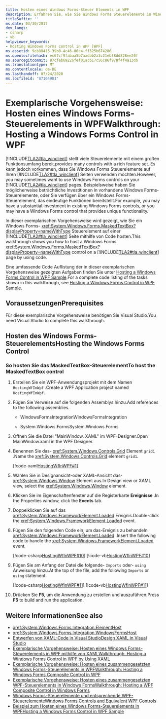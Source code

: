 ```yaml
---
title: Hosten eines Windows Forms-Steuer Elements in WPF
description: Erfahren Sie, wie Sie Windows Forms Steuerelemente in Windows Presentation Foundation hosten, das bereits viele Steuerelemente mit einer funktionsreichen Funktions Reihe bereitstellt.
titleSuffix: ''
ms.date: 03/30/2017
dev_langs:
- csharp
- vb
helpviewer_keywords:
- hosting Windows Forms control in WPF [WPF]
ms.assetid: 9cb88415-39b0-4c46-80c4-ff325b674286
ms.openlocfilehash: ec67cf9fabaa5b7aadbb2a3c21ebf8dd828ee20f
ms.sourcegitcommit: 87cfeb69226fef01acb17c56c86f978f4f4a13db
ms.translationtype: MT
ms.contentlocale: de-DE
ms.lasthandoff: 07/24/2020
ms.locfileid: "87164981"
---
```

# <a name="walkthrough-hosting-a-windows-forms-control-in-wpf"></a><span data-ttu-id="97c45-103">Exemplarische Vorgehensweise: Hosten eines Windows Forms-Steuerelements in WPF</span><span class="sxs-lookup"><span data-stu-id="97c45-103">Walkthrough: Hosting a Windows Forms Control in WPF</span></span>

[!INCLUDE[TLA2#tla_winclient](../../../../includes/tla2sharptla-winclient-md.md)] <span data-ttu-id="97c45-104">stellt viele Steuerelemente mit einem großen Funktionsumfang bereit.</span><span class="sxs-lookup"><span data-stu-id="97c45-104">provides many controls with a rich feature set.</span></span> <span data-ttu-id="97c45-105">Es kann jedoch vorkommen, dass Sie Windows Forms Steuerelemente auf Ihren [!INCLUDE[TLA2#tla_winclient](../../../../includes/tla2sharptla-winclient-md.md)] Seiten verwenden möchten.</span><span class="sxs-lookup"><span data-stu-id="97c45-105">However, you may sometimes want to use Windows Forms controls on your [!INCLUDE[TLA2#tla_winclient](../../../../includes/tla2sharptla-winclient-md.md)] pages.</span></span> <span data-ttu-id="97c45-106">Beispielsweise haben Sie möglicherweise beträchtliche Investitionen in vorhandene Windows Forms-Steuerelemente, oder Sie verfügen über ein Windows Forms-Steuerelement, das eindeutige Funktionen bereitstellt.</span><span class="sxs-lookup"><span data-stu-id="97c45-106">For example, you may have a substantial investment in existing Windows Forms controls, or you may have a Windows Forms control that provides unique functionality.</span></span>

<span data-ttu-id="97c45-107">In dieser exemplarischen Vorgehensweise wird gezeigt, wie Sie ein Windows Forms- <xref:System.Windows.Forms.MaskedTextBox?displayProperty=nameWithType> Steuerelement auf einer [!INCLUDE[TLA2#tla_winclient](../../../../includes/tla2sharptla-winclient-md.md)] Seite mithilfe von Code hosten.</span><span class="sxs-lookup"><span data-stu-id="97c45-107">This walkthrough shows you how to host a Windows Forms <xref:System.Windows.Forms.MaskedTextBox?displayProperty=nameWithType> control on a [!INCLUDE[TLA2#tla_winclient](../../../../includes/tla2sharptla-winclient-md.md)] page by using code.</span></span>

<span data-ttu-id="97c45-108">Eine umfassende Code Auflistung der in dieser exemplarischen Vorgehensweise gezeigten Aufgaben finden Sie unter [Hosting a Windows Forms Control in WPF Sample](https://github.com/Microsoft/WPF-Samples/tree/master/Migration%20and%20Interoperability/HostingWfInWPF).</span><span class="sxs-lookup"><span data-stu-id="97c45-108">For a complete code listing of the tasks shown in this walkthrough, see [Hosting a Windows Forms Control in WPF Sample](https://github.com/Microsoft/WPF-Samples/tree/master/Migration%20and%20Interoperability/HostingWfInWPF).</span></span>

## <a name="prerequisites"></a><span data-ttu-id="97c45-109">Voraussetzungen</span><span class="sxs-lookup"><span data-stu-id="97c45-109">Prerequisites</span></span>

<span data-ttu-id="97c45-110">Für diese exemplarische Vorgehensweise benötigen Sie Visual Studio.</span><span class="sxs-lookup"><span data-stu-id="97c45-110">You need Visual Studio to complete this walkthrough.</span></span>

## <a name="hosting-the-windows-forms-control"></a><span data-ttu-id="97c45-111">Hosten des Windows Forms-Steuerelements</span><span class="sxs-lookup"><span data-stu-id="97c45-111">Hosting the Windows Forms Control</span></span>

### <a name="to-host-the-maskedtextbox-control"></a><span data-ttu-id="97c45-112">So hosten Sie das MaskedTextBox-Steuerelement</span><span class="sxs-lookup"><span data-stu-id="97c45-112">To host the MaskedTextBox control</span></span>

1. <span data-ttu-id="97c45-113">Erstellen Sie ein WPF-Anwendungsprojekt mit dem Namen `HostingWfInWpf` .</span><span class="sxs-lookup"><span data-stu-id="97c45-113">Create a WPF Application project named `HostingWfInWpf`.</span></span>

2. <span data-ttu-id="97c45-114">Fügen Sie Verweise auf die folgenden Assemblys hinzu.</span><span class="sxs-lookup"><span data-stu-id="97c45-114">Add references to the following assemblies.</span></span>

    - <span data-ttu-id="97c45-115">WindowsFormsIntegration</span><span class="sxs-lookup"><span data-stu-id="97c45-115">WindowsFormsIntegration</span></span>

    - <span data-ttu-id="97c45-116">System.Windows.Forms</span><span class="sxs-lookup"><span data-stu-id="97c45-116">System.Windows.Forms</span></span>

3. <span data-ttu-id="97c45-117">Öffnen Sie die Datei "MainWindow. XAML" im WPF-Designer.</span><span class="sxs-lookup"><span data-stu-id="97c45-117">Open MainWindow.xaml in the WPF Designer.</span></span>

4. <span data-ttu-id="97c45-118">Benennen Sie das- <xref:System.Windows.Controls.Grid> Element `grid1` .</span><span class="sxs-lookup"><span data-stu-id="97c45-118">Name the <xref:System.Windows.Controls.Grid> element `grid1`.</span></span>

     [!code-xaml[HostingWfInWPF#1](~/samples/snippets/csharp/VS_Snippets_Wpf/HostingWfInWPF/CSharp/HostingWfInWPF/Window1.xaml#1)]

5. <span data-ttu-id="97c45-119">Wählen Sie in Designansicht-oder XAML-Ansicht das- <xref:System.Windows.Window> Element aus.</span><span class="sxs-lookup"><span data-stu-id="97c45-119">In Design view or XAML view, select the <xref:System.Windows.Window> element.</span></span>

6. <span data-ttu-id="97c45-120">Klicken Sie im Eigenschaftenfenster auf die Registerkarte **Ereignisse** .</span><span class="sxs-lookup"><span data-stu-id="97c45-120">In the Properties window, click the **Events** tab.</span></span>

7. <span data-ttu-id="97c45-121">Doppelklicken Sie auf das <xref:System.Windows.FrameworkElement.Loaded> Ereignis.</span><span class="sxs-lookup"><span data-stu-id="97c45-121">Double-click the <xref:System.Windows.FrameworkElement.Loaded> event.</span></span>

8. <span data-ttu-id="97c45-122">Fügen Sie den folgenden Code ein, um das-Ereignis zu behandeln <xref:System.Windows.FrameworkElement.Loaded> .</span><span class="sxs-lookup"><span data-stu-id="97c45-122">Insert the following code to handle the <xref:System.Windows.FrameworkElement.Loaded> event.</span></span>

     [!code-csharp[HostingWfInWPF#10](~/samples/snippets/csharp/VS_Snippets_Wpf/HostingWfInWPF/CSharp/HostingWfInWPF/Window1.xaml.cs#10)]
     [!code-vb[HostingWfInWPF#10](~/samples/snippets/visualbasic/VS_Snippets_Wpf/HostingWfInWPF/VisualBasic/HostingWfInWpf/Window1.xaml.vb#10)]

9. <span data-ttu-id="97c45-123">Fügen Sie am Anfang der Datei die folgende- `Imports` oder- `using` Anweisung hinzu.</span><span class="sxs-lookup"><span data-stu-id="97c45-123">At the top of the file, add the following `Imports` or `using` statement.</span></span>

     [!code-csharp[HostingWfInWPF#11](~/samples/snippets/csharp/VS_Snippets_Wpf/HostingWfInWPF/CSharp/HostingWfInWPF/Window1.xaml.cs#11)]
     [!code-vb[HostingWfInWPF#11](~/samples/snippets/visualbasic/VS_Snippets_Wpf/HostingWfInWPF/VisualBasic/HostingWfInWpf/Window1.xaml.vb#11)]

10. <span data-ttu-id="97c45-124">Drücken Sie **F5**, um die Anwendung zu erstellen und auszuführen.</span><span class="sxs-lookup"><span data-stu-id="97c45-124">Press **F5** to build and run the application.</span></span>

## <a name="see-also"></a><span data-ttu-id="97c45-125">Weitere Informationen</span><span class="sxs-lookup"><span data-stu-id="97c45-125">See also</span></span>

- <xref:System.Windows.Forms.Integration.ElementHost>
- <xref:System.Windows.Forms.Integration.WindowsFormsHost>
- [<span data-ttu-id="97c45-126">Entwerfen von XAML-Code in Visual Studio</span><span class="sxs-lookup"><span data-stu-id="97c45-126">Design XAML in Visual Studio</span></span>](/visualstudio/xaml-tools/designing-xaml-in-visual-studio)
- [<span data-ttu-id="97c45-127">Exemplarische Vorgehensweise: Hosten eines Windows Forms-Steuerelements in WPF mithilfe von XAML</span><span class="sxs-lookup"><span data-stu-id="97c45-127">Walkthrough: Hosting a Windows Forms Control in WPF by Using XAML</span></span>](walkthrough-hosting-a-windows-forms-control-in-wpf-by-using-xaml.md)
- [<span data-ttu-id="97c45-128">Exemplarische Vorgehensweise: Hosten eines zusammengesetzten Windows Forms-Steuerelements in WPF</span><span class="sxs-lookup"><span data-stu-id="97c45-128">Walkthrough: Hosting a Windows Forms Composite Control in WPF</span></span>](walkthrough-hosting-a-windows-forms-composite-control-in-wpf.md)
- [<span data-ttu-id="97c45-129">Exemplarische Vorgehensweise: Hosten eines zusammengesetzten WPF-Steuerelements in Windows Forms</span><span class="sxs-lookup"><span data-stu-id="97c45-129">Walkthrough: Hosting a WPF Composite Control in Windows Forms</span></span>](walkthrough-hosting-a-wpf-composite-control-in-windows-forms.md)
- [<span data-ttu-id="97c45-130">Windows Forms-Steuerelemente und entsprechende WPF-Steuerelemente</span><span class="sxs-lookup"><span data-stu-id="97c45-130">Windows Forms Controls and Equivalent WPF Controls</span></span>](windows-forms-controls-and-equivalent-wpf-controls.md)
- [<span data-ttu-id="97c45-131">Beispiel zum Hosten eines Windows Forms-Steuerelements in WPF</span><span class="sxs-lookup"><span data-stu-id="97c45-131">Hosting a Windows Forms Control in WPF Sample</span></span>](https://github.com/Microsoft/WPF-Samples/tree/master/Migration%20and%20Interoperability/HostingWfInWPF)
